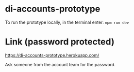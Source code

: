 # di-accounts-prototype

To run the prototype locally, in the terminal enter:  `npm run dev`

# Link (password protected)

https://di-accounts-prototype.herokuapp.com/

Ask someone from the account team for the password.
